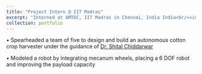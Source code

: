 ```yaml
---
title: "Project Intern @ IIT Madras"
excerpt: "Interned at AMTDC, IIT Madras in Chennai, India India<br/><img src='/images/iit.jpg'>"
collection: portfolio
---
```


• Spearheaded a team of five to design and build an autonomous cotton crop harvester under the guidance of [Dr. Shital
Chiddarwar](https://scholar.google.com.hk/citations?user=B9InqKQAAAAJ&hl=en)


• Modeled a robot by integrating mecanum wheels, placing a 6 DOF robot and improving the payload capacity


